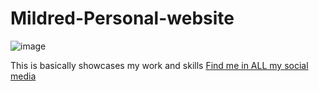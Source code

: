 # Mildred-Personal-website

![image](https://media-exp1.licdn.com/dms/image/C4D03AQGUvuzO97eRWg/profile-displayphoto-shrink_400_400/0/1559287377329?e=1665014400&v=beta&t=jGXWkmX2ctoxUTqUn1-QpPyWEMkgRpzNBgWPVUma2ZU)

This is basically showcases my work and skills
[Find me in ALL my social media](https://linktr.ee/makori_mildred)
